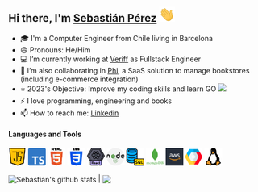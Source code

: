 <h2 align="left">Hi there, I'm <a href="https://www.linkedin.com/in/sebastianperezb6a2785/" target="_blank" rel="noopener noreferrer">Sebastián Pérez</a> <img src="https://raw.githubusercontent.com/ABSphreak/ABSphreak/master/gifs/Hi.gif" height="30" /></h2>
  
- 🎓 I'm a Computer Engineer from Chile living in Barcelona
- 😄 Pronouns: He/Him
- 💻 I’m currently working at [Veriff](https://www.veriff.com/) as Fullstack Engineer
- 👯 I’m also collaborating in [Phi](https://phi.tausistemas.cl), a SaaS solution to manage bookstores (including e-commerce integration)
- ⭐ 2023's Objective: Improve my coding skills and learn GO <img src="https://cdn.worldvectorlogo.com/logos/gopher.svg" width="30">
- ⚡ I love programming, engineering and books
- 📫 How to reach me: [Linkedin](https://www.linkedin.com/in/sebastianperezb6a2785/)

#### Languages and Tools

<p>
  <code><img height="35" src="https://github.com/sebperezCL/sebperezCL/blob/master/images/java-script.png?raw=true" alt="Javascript"></code>
  <code><img height="35" src="https://github.com/sebperezCL/sebperezCL/blob/master/images/typescript.png?raw=true" alt="Typescript"></code>
  <code><img height="35" src="https://github.com/sebperezCL/sebperezCL/blob/master/images/html.png?raw=true" alt="HTML"></code>
  <code><img height="35" src="https://github.com/sebperezCL/sebperezCL/blob/master/images/css.png?raw=true" alt="CSS"></code>
  <code><img height="35" src="https://github.com/sebperezCL/sebperezCL/blob/master/images/react.png?raw=true" alt="React"></code>
  <code><img height="35" src="https://github.com/sebperezCL/sebperezCL/blob/master/images/nodejs.png?raw=true" alt="NodeJS"></code>
  <code><img height="35" src="https://github.com/sebperezCL/sebperezCL/blob/master/images/database.png?raw=true" alt="SQL"></code>
  <code><img height="35" src="https://github.com/sebperezCL/sebperezCL/blob/master/images/mongo.png?raw=true" alt="MongoDB"></code>
  <code><img height="35" src="https://github.com/sebperezCL/sebperezCL/blob/master/images/aws.jpg?raw=true" alt="AWS"></code>
  <code><img height="35" src="https://github.com/sebperezCL/sebperezCL/blob/master/images/google-cloud.png?raw=true" alt="Google Cloud"></code>
  <code><img height="35" src="https://github.com/sebperezCL/sebperezCL/blob/master/images/linux.png?raw=true" alt="Linux"></code>
</p>

<p>
  <img align="center" src="https://github-readme-stats-sebperezcl.vercel.app/api?username=sebperezCL&show_icons=true&include_all_commits=true&theme=buefy&hide_border=true" alt="Sebastian's github stats" /> | <img align="center" src="https://github-readme-stats-sebperezcl.vercel.app/api/top-langs/?username=sebperezCL&layout=compact&theme=buefy&hide_border=true" />
</p>
